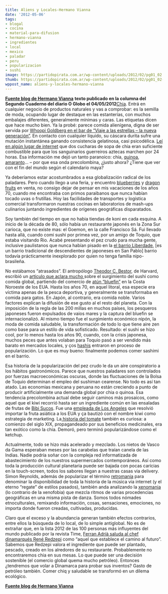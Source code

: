 ```yaml
---
title: Aliens y Locales-Hermano Vianna
date: '2012-05-06'
tags:
- blogal
- cocina
- material-para-difusion
- hermano-vianna
- ingredientes
- local
- mexico
- paladar
- peru
- popularizacion
- sushi
image: https://partidopirata.com.ar/wp-content/uploads/2012/02/pg01_02.jpg
thumb: https://partidopirata.com.ar/wp-content/uploads/2012/02/pg01_02-150x150.jpg
wppost_name: aliens-y-locales-hermano-vianna
---
```


<div><strong><a href="https://hermanovianna.wordpress.com/2012/05/05/aliens-e-locais/" target="_blank">Fuente blog de Hermano Vianna</a></strong>
<strong>texto publicado en la columna del Segundo Cuaderno del diario O Globo el 04/05/2012</strong><a href="https://es.wikipedia.org/wiki/Salvia_hispanica" target="_blank">Chia</a>. Entrá en cualquier negocio de productos naturales y vas a comprobar: es la semilla de moda, ocupando lugar de destaque en las estanterías, con muchos embalajes diferentes, generalmente mínimas y caras. Las etiquetas dicen que hace mucho bien. Ya la probé: parece comida alienígena, digna de ser servida por <a href="https://www.google.com.br/search?q=star+trek+whoopi+goldberg&amp;hl=pt-BR&amp;prmd=imvnso&amp;tbm=isch&amp;tbo=u&amp;source=univ&amp;sa=X&amp;ei=tX6kT5_yFZT-8ATMkPSSAw&amp;ved=0CI0BELAE&amp;biw=1024&amp;bih=513">Whoopi Goldberg en el bar de “Viaje a las estrellas – la nueva generación”</a>. En contacto con cualquier líquido, su cáscara durita sufre una mutación instantánea ganando consistencia gelatinosa, casi psicodélica. <a href="http://www.aloevita.com.br/?m=informes&amp;ir=mostrar&amp;InformeID=116">Leí en algún lugar de internet</a> que dos cucharas de sopa de chia eran suficiente combustible para que los sanguinarios guerreiros aztecas marchen por 24 horas. Esa información me dejó un tanto paranoico: chia, <a href="http://es.wikipedia.org/wiki/Quinoa">quinoa</a>, <a href="http://cozinhanatureba.blogspot.com.br/2009/04/amaranto.html">amaranto</a>… – por que esa onda precolombina, ¿justo ahora? ¿Tiene que ver con el fin del mundo según el calendario maya?

Ya deberíamos estar acostumbrados a esa globalización radical de los paladares. Pero cuando llego a una feria, y encuentro <a href="http://en.wikipedia.org/wiki/Blueberry">blueberries</a> y <a href="http://en.wikipedia.org/wiki/Dragon_fruit">dragon fruits</a> en venta, no consigo dejar de pensar en mis vacaciones de los años 70, cuando me encontraba con primos paraibanos que nunca habían tocado uvas o frutillas. Hoy las facilidades de transportes y logística comercial transformaron nuestras cocinas en laboratorios de mash-ups culinarios juntando ingredientes de orígenes geográficas disparatados.

Soy también del tiempo en que no habia tiendas de koni en cada esquina. A inicio de la década de 80, sólo había un restaurante japonés en la Zona Sur carioca, que no existe mas: el Goemon, en la calle Francisco Sá. Fui llevado hasta allá, cuando comi sushi por primea vez, por un amigo de Toquio, que estaba visitando Rio. Acabé presentando el pez crudo para mucha gente, inclusive paulistanos que nunca habían pisado en la <a href="http://pt.wikipedia.org/wiki/Liberdade_%28bairro_de_S%C3%A3o_Paulo%29">el barrio Liberdade</a>, [es un barrio tradicional de descendientes de japoneses en San Pablo] barrio todavía prácticamente inexplorado por quien no tenga família nipo-brasileña.

No estábamos “atrasados”. El antropólogo <a href="http://en.wikipedia.org/wiki/Theodore_C._Bestor">Theodor C. Bestor</a>, de Harvard, escribió un <a href="http://www.foreignpolicy.com/articles/2000/11/01/how_sushi_went_global">artículo que aclara mucho </a> sobre el surgimiento del sushi como comida global, partiendo del comercio de <a href="http://en.wikipedia.org/wiki/Atlantic_bluefin_tuna">atún “bluefin”</a> en la Costa Noroeste de los EUA. Hasta los años 70, en aquel litoral, esa especie era víctima apenas de la pesca deportiva, y generalmente se transformaba en comida para gatos. En Japón, al contrario, era comida noble. Varios factores explican la difusión de ese gusto al el resto del planeta. Con la imposición de la regla de las 200 millas en muchos países, los pesqueros japoneses fueron expulsados de vaios mares y la captura del bluefin se internacionalizó. Al mismo tiempo fue el surgimiento económico nipón, la moda de comida saludable, la transformación de todo lo que tiene aire zen como base para un estilo de vida sofisticado. Resultado: el sushi se hizo cool, por lo menos hasta los años 90, cuando, con la crisis japonesa, muchos peces que antes volaban para Toquio pasó a ser vendido más barato en mercados locales, y ços <a href="http://es.wikipedia.org/wiki/Hashi">hashis</a> entraron en proceso de popularización. Lo que es muy bueno: finalmente podemos comer sashimi en el barrio.

Esa historia de la popularización del pez crudo le da un aire conspiratorio a los hábitos gastronómicos. Parece que nuestros paladares son controlados por fuerzas macroeconómicas oscuras, donde las fluctuaciones de la Bolsa de Toquio determinan el empleo del sushiman cearense. No todo es así tan atado. Las economias mexicana y peruana no están creciendo a punto de producir artificialmente una demanda global por chia o quinoa. Esa tendencia precolombina actual debe seguir caminos más prosaicos, como aquel que el kiwi recorrió hasta ser un ingrediente común en las ensaladas de frutas de <a href="http://www.bibisucos.com.br/site/v3/">Bibi Sucos</a>. Fue una <a href="http://www.prestelegram.com/news/ci_18758532">empleada de Los Angeles</a> que resolvió importar la fruta asiática a los EUA y ça bautizó con el nombre kiwi como estrategia de marketing. La<a href="http://www.amazon.com/The-Tomato-America-History-Culture/dp/1570030006"> historia del tomate</a> también es curiosa: a comienzo del siglo XIX, propagandeado por sus beneficios medicinales, era tan exótico como la chia. Demoró, pero terminó popularizándose como el ketchup.

Actualmente, todo se hizo más acelerado y mezclado. Los nietos de Vasco da Gama esperaban meses por las carabelas que traían canela de las Indias. Nadie podría soñar con la compleja red informatizada de abastecimiento de los nuestros supermercados contemporáneos. Así como toda la producción cultural planetaria puede ser bajada con pocas carícias en la touch-screen, todos los sabores llegan a nuestras casas via delivery. Simon Reynolds, además de popularizar el término <a href="http://www.amazon.com/Retromania-Pop-Cultures-Addiction-Past/dp/0865479941">retromania</a> para denominar la disponibilidad de toda la historia de la música via internet (y el eterno “regate” de estilos pasados), también anda analizando la <a href="http://www.mtviggy.com/articles/xenomania-nothing-is-foreign-in-an-internet-age/">xenomania</a> (lo contrario de la xenofobia) que mezcla ritmos de varias procedencias geográficas en una misma pista de danza. Somos todos nómades etnoculturales, remixando información, cosas, sensaciones, emociones, no importa donde fueron creadas, cultivadas, producidas.

Claro que el exceso y la abundancia generan también efectos contrarios, entre ellos la búsqueda de lo local, de lo simple antiglobal. No es de extrañar que, en la lista 2012 de las 100 personas más influyentes del mundo publicado por la revista Time, <a href="http://www.time.com/time/specials/packages/article/0,28804,2111975_2111976_2111947,00.html">Ferran Adrià saluda al chef dinamarqués René Redzepi</a> como “aquel que establece el camino al futuro”. Sabemos que Redzepi valora el ingrediente que puede ser plantado, pescado, creado en los alredores de su restaurante. Probablemente no encontraremos chia en sus mesas. Lo que puede ser una decisión sostenible (el comercio global quema mucho petróleo). Entonces ¿tendremos que volar a Dinamarca para probar sus inventos? Gasto de petróleo también. Comer chiq y saludable se transformó en un dilema ecológico.

<strong><a href="https://hermanovianna.wordpress.com/2012/05/05/aliens-e-locais/" target="_blank">Fuente blog de Hermano Vianna</a></strong>

</div>
